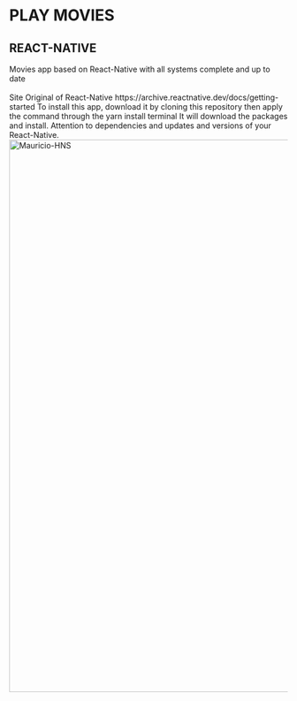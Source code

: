 <h1>PLAY MOVIES</h1>
<h2>REACT-NATIVE</h2>
Movies app based on React-Native with all systems complete and up to date
<br></br>
Site Original of React-Native https://archive.reactnative.dev/docs/getting-started
To install this app, download it by cloning this repository then apply the command through the yarn install terminal
It will download the packages and install.
Attention to dependencies and updates and versions of your React-Native.
<div a href="https://qgdocelular.com/wp-content/uploads/2021/06/5d13897f-20b4-4889-989e-943068bdfdbb_moca-assistindo-tv-no-celular.jpg" 
      href="estilo.css"></a> 
</div>
 <a href="default.asp">
<img src="https://qgdocelular.com/wp-content/uploads/2021/06/5d13897f-20b4-4889-989e-943068bdfdbb_moca-assistindo-tv-no-celular.jpg" 
     alt="Mauricio-HNS" style="width:1000px;height:1000px;">
</a> 
